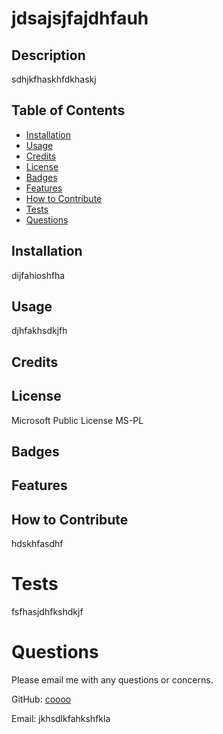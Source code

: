# jdsajsjfajdhfauh

## Description
sdhjkfhaskhfdkhaskj
    
## Table of Contents
- [Installation](#installation)
- [Usage](#usage)
- [Credits](#credits)
- [License](#license)
- [Badges](#badges)
- [Features](#features)
- [How to Contribute](#How-to-Contribute)
- [Tests](#tests)
- [Questions](#questions)

## Installation
dijfahioshfha

## Usage
djhfakhsdkjfh

## Credits


## License
Microsoft Public License MS-PL

## Badges

## Features

## How to Contribute
hdskhfasdhf

# Tests
fsfhasjdhfkshdkjf

# Questions
Please email me with any questions or concerns.


GitHub: [coooo](https://github.com/coooo)


Email: jkhsdlkfahkshfkla